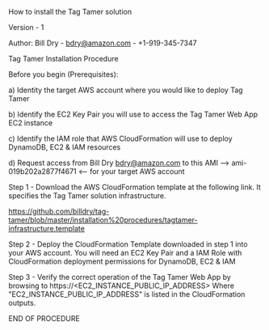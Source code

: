 How to install the Tag Tamer solution

Version - 1

Author: Bill Dry - bdry@amazon.com - +1-919-345-7347

Tag Tamer Installation Procedure

Before you begin (Prerequisites):

a) Identity the target AWS account where you would like to deploy Tag Tamer

b) Identify the EC2 Key Pair you will use to access the Tag Tamer Web App EC2 instance

c) Identify the IAM role that AWS CloudFormation will use to deploy DynamoDB, EC2 & IAM resources

d) Request access from Bill Dry bdry@amazon.com to this AMI --> ami-019b202a2877f4671 <-- for your target AWS account

Step 1 - Download the AWS CloudFormation template at the following link.  It specifies the Tag Tamer solution infrastructure.

https://github.com/billdry/tag-tamer/blob/master/installation%20procedures/tagtamer-infrastructure.template

Step 2 - Deploy the CloudFormation Template downloaded in step 1 into your AWS account.  You will need an EC2 Key Pair and a IAM Role with CloudFormation deployment permissions for DynamoDB, EC2 & IAM

Step 3 - Verify the correct operation of the Tag Tamer Web App by browsing to https://<EC2_INSTANCE_PUBLIC_IP_ADDRESS> Where "EC2_INSTANCE_PUBLIC_IP_ADDRESS" is listed in the CloudFormation outputs.

END OF PROCEDURE
